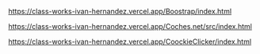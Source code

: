 https://class-works-ivan-hernandez.vercel.app/Boostrap/index.html

https://class-works-ivan-hernandez.vercel.app/Coches.net/src/index.html

https://class-works-ivan-hernandez.vercel.app/CoockieClicker/index.html
